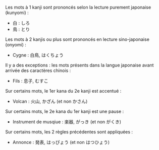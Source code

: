 Les mots à 1 kanji sont prononcés selon la lecture purement japonaise (kunyomi) :

- 白 : しろ
- 鳥 : とり

Les mots à 2 kanjis ou plus sont prononcés en lecture sino-japonaise (onyomi) :

- Cygne : 白鳥, はくちょう

Il y a des exceptions : les mots présents dans la langue japonaise avant arrivée des caractères chinois :

- Fils : 息子, むすこ

Sur certains mots, le 1er kana du 2e kanji est accentué :

- Volcan : 火山, かざん (et non かさん)

Sur certains mots, le 2e kana du 1er kanji est une pause :

- Instrument de musqiue : 楽器, がっき (et non がくき)

Sur certains mots, les 2 règles précédentes sont appliquées :

- Annonce : 発表, はっぴょう (et non はつひょう)
